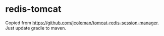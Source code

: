 # redis-tomcat
Copied from https://github.com/jcoleman/tomcat-redis-session-manager. Just update gradle to maven.
